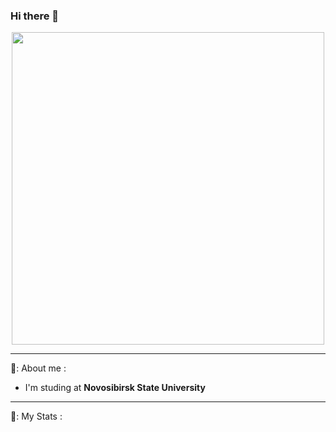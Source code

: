 ### Hi there 👋

<div id="header" align="center">
  <img src="https://media.giphy.com/media/fQF0FrBcSHKsU/giphy.gif" width="500"/>
</div>

---

💜: About me :
- I'm studing at **Novosibirsk State University**

---

👾: My Stats :
<div id="stat" align="center">
    <img src="https://github-profile-summary-cards.vercel.app/api/cards/profile-details?username=AtomJ2&theme=jolly" alt=""/>
    <img src="https://github-profile-summary-cards.vercel.app/api/cards/most-commit-language?username=AtomJ2&theme=jolly" alt=""/>
     <img src="https://github-profile-summary-cards.vercel.app/api/cards/stats?username=AtomJ2&theme=jolly" alt=""/>
</div>
